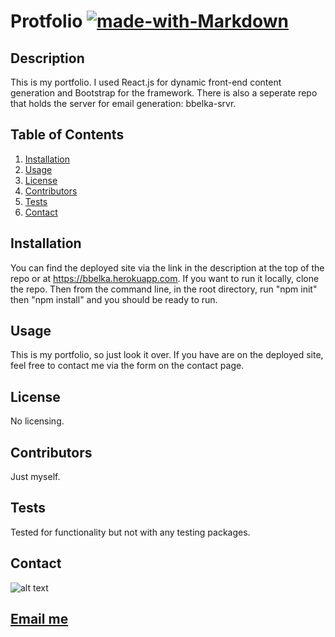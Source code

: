 
 # Protfolio  [![made-with-Markdown](https://img.shields.io/badge/Made%20with-Markdown-1f425f.svg)](http://commonmark.org)



## Description
This is my portfolio. I used React.js for dynamic front-end content generation and Bootstrap for the framework. There is also a seperate repo that holds the server for email generation: bbelka-srvr.

## Table of Contents
1. [Installation](#installation)
2. [Usage](#usage)
3. [License](#license)
4. [Contributors](#contributors)
5. [Tests](#tests)
6. [Contact](#contact)

<a name="installation"></a>


## Installation
You can find the deployed site via the link in the description at the top of the repo or at https://bbelka.herokuapp.com. If you want to run it locally, clone the repo. Then from the command line, in the root directory, run "npm init" then "npm install" and you should be ready to run.

<a name="usage"></a>


## Usage
This is my portfolio, so just look it over. If you have are on the deployed site, feel free to contact me via the form on the contact page.

<a name="license"></a>


## License
No licensing.

<a name="contributors"></a>


## Contributors
Just myself.

<a name="tests"></a>


## Tests
Tested for functionality but not with any testing packages.

<a name="contact"></a>


## Contact
![alt text](https://avatars1.githubusercontent.com/u/61092970?v=4)
## [Email me](mailto:bbelka@gmail.com)
